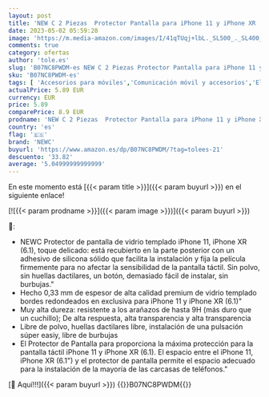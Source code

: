 ```yaml
---
layout: post
title: 'NEW C 2 Piezas  Protector Pantalla para iPhone 11 y iPhone XR  6.1   Cristal templado Antiarañazos  Antihuellas  Sin Burbujas  Dureza 9H  0.33 mm Ultra Transparente  Ultra Resistente'
date: 2023-05-02 05:59:28
image: 'https://m.media-amazon.com/images/I/41qTUqj+lbL._SL500_._SL400_.jpg'
comments: true
category: ofertas
author: 'tole.es'
slug: 'B07NC8PWDM-es NEW C 2 Piezas Protector Pantalla para iPhone 11 y iPhone...'
sku: 'B07NC8PWDM-es'
tags: [ 'Accesorios para móviles','Comunicación móvil y accesorios','Electrónica','Mantenimiento, cuidado y reparaciones de teléfonos móviles','Protectores de pantalla para móviles','iphone','newc','🇪🇸', ]
actualPrice: 5.89 EUR
currency: EUR
price: 5.89
comparePrice: 8.9 EUR
prodname: 'NEW C 2 Piezas  Protector Pantalla para iPhone 11 y iPhone XR  6.1   Cristal templado Antiarañazos  Antihuellas  Sin Burbujas  Dureza 9H  0.33 mm Ultra Transparente  Ultra Resistente'
country: 'es'
flag: '🇪🇸'
brand: 'NEWC'
buyurl: 'https://www.amazon.es/dp/B07NC8PWDM/?tag=tolees-21'
descuento: '33.82'
average: '5.04999999999999'
---
```


En este momento está [{{< param title >}}]({{< param buyurl >}}) en el siguiente enlace!

[![{{< param prodname >}}]({{< param image >}})]({{< param buyurl >}})

🔎:

- NEWC Protector de pantalla de vidrio templado iPhone 11, iPhone XR (6.1), toque delicado: está recubierto en la parte posterior con un adhesivo de silicona sólido que facilita la instalación y fija la película firmemente para no afectar la sensibilidad de la pantalla táctil. Sin polvo, sin huellas dactilares, un botón, demasiado fácil de instalar, sin burbujas."
- Hecho 0,33 mm de espesor de alta calidad premium de vidrio templado bordes redondeados en exclusiva para iPhone 11 y iPhone XR (6.1)"
- Muy alta dureza: resistente a los arañazos de hasta 9H (más duro que un cuchillo); De alta respuesta, alta transparencia y alta transparencia
- Libre de polvo, huellas dactilares libre, instalación de una pulsación súper easiy, libre de burbujas
- El Protector de Pantalla para proporciona la máxima protección para la pantalla táctil iPhone 11 y iPhone XR (6.1). El espacio entre el iPhone 11, iPhone XR (6.1") y el protector de pantalla permite el espacio adecuado para la instalación de la mayoría de las carcasas de teléfonos."

[🛒 Aquí!!!]({{< param buyurl >}})
{{<world>}}B07NC8PWDM{{</world>}}
